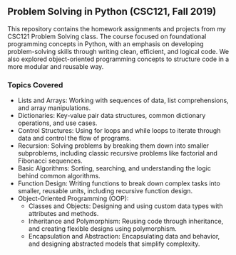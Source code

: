## Problem Solving in Python (CSC121, Fall 2019)
This repository contains the homework assignments and projects from my CSC121 Problem Solving class. The course focused on foundational programming concepts in Python, with an emphasis on developing problem-solving skills through writing clean, efficient, and logical code. We also explored object-oriented programming concepts to structure code in a more modular and reusable way.
### Topics Covered
- Lists and Arrays: Working with sequences of data, list comprehensions, and array manipulations.
- Dictionaries: Key-value pair data structures, common dictionary operations, and use cases.
- Control Structures: Using for loops and while loops to iterate through data and control the flow of programs.
- Recursion: Solving problems by breaking them down into smaller subproblems, including classic recursive problems like factorial and Fibonacci sequences.
- Basic Algorithms: Sorting, searching, and understanding the logic behind common algorithms.
- Function Design: Writing functions to break down complex tasks into smaller, reusable units, including recursive function design.
- Object-Oriented Programming (OOP):
  * Classes and Objects: Designing and using custom data types with attributes and methods.
  * Inheritance and Polymorphism: Reusing code through inheritance, and creating flexible designs using polymorphism.
  * Encapsulation and Abstraction: Encapsulating data and behavior, and designing abstracted models that simplify complexity.
